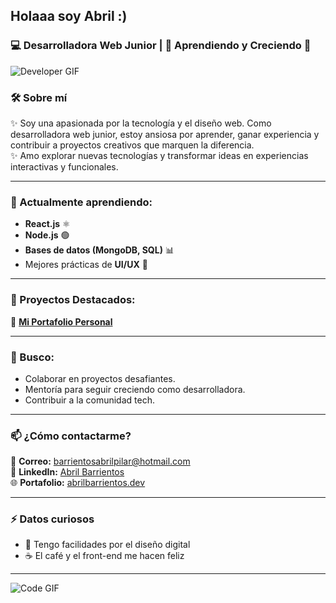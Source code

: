 ## Holaaa soy Abril :)
### 💻 Desarrolladora Web Junior | 🌱 Aprendiendo y Creciendo 🚀
![Developer GIF](https://i.giphy.com/media/v1.Y2lkPTc5MGI3NjExOTg2aDNhOHFvcnd0ejUyZHBhdGs4dXRmN2MwbGFxaWszMHNudGp0eSZlcD12MV9pbnRlcm5hbF9naWZfYnlfaWQmY3Q9Zw/gi84IkFRzwube/giphy.gif)
### 🛠 Sobre mí  
✨ Soy una apasionada por la tecnología y el diseño web. Como desarrolladora web junior, estoy ansiosa por aprender, ganar experiencia y contribuir a proyectos creativos que marquen la diferencia.  
✨ Amo explorar nuevas tecnologías y transformar ideas en experiencias interactivas y funcionales.  

---

### 🌱 Actualmente aprendiendo:  
- **React.js** ⚛️  
- **Node.js** 🟢  
- **Bases de datos (MongoDB, SQL)** 📊  
- Mejores prácticas de **UI/UX** 🎨  

---

### 🔭 Proyectos Destacados:  
📌 **[Mi Portafolio Personal](#https://portfolio-abril-arrientos.vercel.app)**  

---

### 🤝 Busco:  
- Colaborar en proyectos desafiantes.  
- Mentoría para seguir creciendo como desarrolladora.  
- Contribuir a la comunidad tech.  

---

### 📫 ¿Cómo contactarme?  
📧 **Correo:** [barrientosabrilpilar@hotmail.com](mailto:barrientosabrilpilar@hotmail.com)  
💼 **LinkedIn:** [Abril Barrientos](https://www.linkedin.com/in/abrilbarrientos)  
🌐 **Portafolio:** [abrilbarrientos.dev](https://-)  

---

### ⚡ Datos curiosos  
- 🎨 Tengo facilidades por el diseño digital
- ☕ El café y el front-end me hacen feliz 

---

![Code GIF](https://i.giphy.com/media/v1.Y2lkPTc5MGI3NjExNGV3djhrYzMxNW53M21kZHRla2xvdzJuOWVqczQycGF2Z3dsY29rdSZlcD12MV9pbnRlcm5hbF9naWZfYnlfaWQmY3Q9Zw/43dGMqNRz3OvCstJOs/giphy.gif)

<!--
**AbrilBarrientos/AbrilBarrientos** is a ✨ _special_ ✨ repository because its `README.md` (this file) appears on your GitHub profile.

Here are some ideas to get you started:

- 🔭 I’m currently working on ...
- 🌱 I’m currently learning ...
- 👯 I’m looking to collaborate on ...
- 🤔 I’m looking for help with ...
- 💬 Ask me about ...
- 📫 How to reach me: ...
- 😄 Pronouns: ...
- ⚡ Fun fact: ...
-->
